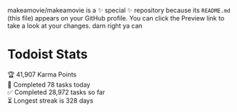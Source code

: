 makeamovie/makeamovie is a ✨ special ✨ repository because its `README.md` (this file) appears on your GitHub profile.
You can click the Preview link to take a look at your changes. darn right ya can

# Todoist Stats

<!-- TODO-IST:START -->
🏆  41,907 Karma Points           
🌸  Completed 78 tasks today           
✅  Completed 28,972 tasks so far           
⏳  Longest streak is 328 days
<!-- TODO-IST:END -->